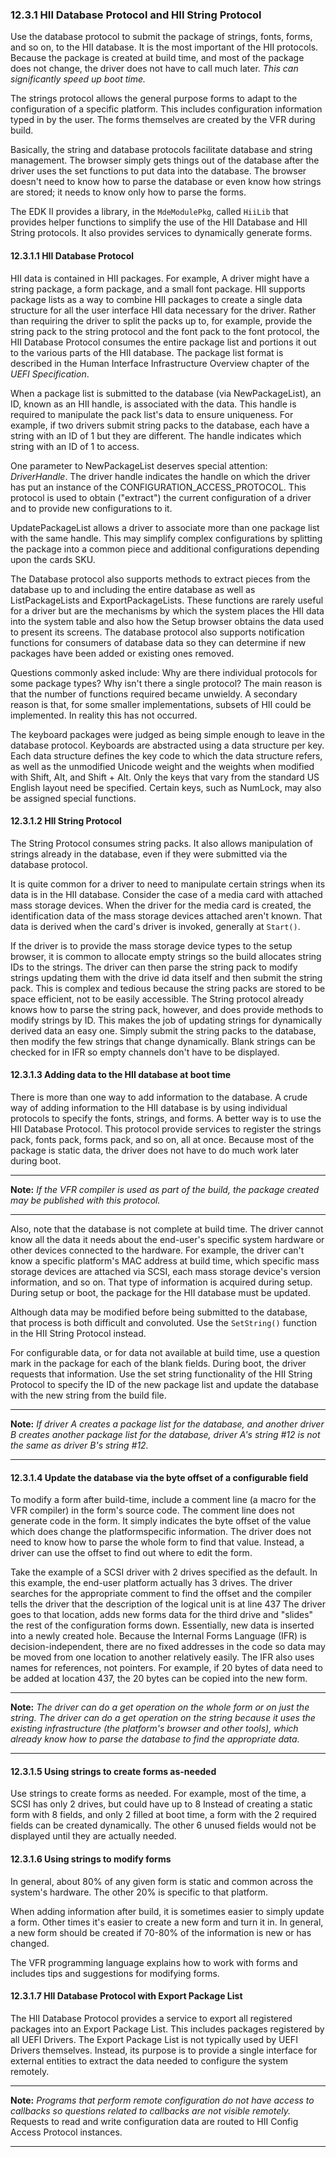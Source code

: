 <!--- @file
  12.3.1 HII Database Protocol and HII String Protocol

  Copyright (c) 2012-2018, Intel Corporation. All rights reserved.<BR>

  Redistribution and use in source (original document form) and 'compiled'
  forms (converted to PDF, epub, HTML and other formats) with or without
  modification, are permitted provided that the following conditions are met:

  1) Redistributions of source code (original document form) must retain the
     above copyright notice, this list of conditions and the following
     disclaimer as the first lines of this file unmodified.

  2) Redistributions in compiled form (transformed to other DTDs, converted to
     PDF, epub, HTML and other formats) must reproduce the above copyright
     notice, this list of conditions and the following disclaimer in the
     documentation and/or other materials provided with the distribution.

  THIS DOCUMENTATION IS PROVIDED BY TIANOCORE PROJECT "AS IS" AND ANY EXPRESS OR
  IMPLIED WARRANTIES, INCLUDING, BUT NOT LIMITED TO, THE IMPLIED WARRANTIES OF
  MERCHANTABILITY AND FITNESS FOR A PARTICULAR PURPOSE ARE DISCLAIMED. IN NO
  EVENT SHALL TIANOCORE PROJECT  BE LIABLE FOR ANY DIRECT, INDIRECT, INCIDENTAL,
  SPECIAL, EXEMPLARY, OR CONSEQUENTIAL DAMAGES (INCLUDING, BUT NOT LIMITED TO,
  PROCUREMENT OF SUBSTITUTE GOODS OR SERVICES; LOSS OF USE, DATA, OR PROFITS;
  OR BUSINESS INTERRUPTION) HOWEVER CAUSED AND ON ANY THEORY OF LIABILITY,
  WHETHER IN CONTRACT, STRICT LIABILITY, OR TORT (INCLUDING NEGLIGENCE OR
  OTHERWISE) ARISING IN ANY WAY OUT OF THE USE OF THIS DOCUMENTATION, EVEN IF
  ADVISED OF THE POSSIBILITY OF SUCH DAMAGE.

-->

### 12.3.1 HII Database Protocol and HII String Protocol

Use the database protocol to submit the package of strings, fonts, forms, and
so on, to the HII database. It is the most important of the HII protocols.
Because the package is created at build time, and most of the package does not
change, the driver does not have to call much later. _This can significantly
speed up boot time._

The strings protocol allows the general purpose forms to adapt to the
configuration of a specific platform. This includes configuration information
typed in by the user. The forms themselves are created by the VFR during build.

Basically, the string and database protocols facilitate database and string
management. The browser simply gets things out of the database after the driver
uses the set functions to put data into the database. The browser doesn't need
to know how to parse the database or even know how strings are stored; it needs
to know only how to parse the forms.

The EDK II provides a library, in the `MdeModulePkg`, called `HiiLib` that
provides helper functions to simplify the use of the HII Database and HII
String protocols. It also provides services to dynamically generate forms.

#### 12.3.1.1 HII Database Protocol

HII data is contained in HII packages. For example, A driver might have a
string package, a form package, and a small font package. HII supports package
lists as a way to combine HII packages to create a single data structure for
all the user interface HII data necessary for the driver. Rather than requiring
the driver to split the packs up to, for example, provide the string pack to
the string protocol and the font pack to the font protocol, the HII Database
Protocol consumes the entire package list and portions it out to the various
parts of the HII database. The package list format is described in the Human
Interface Infrastructure Overview chapter of the _UEFI Specification_.

When a package list is submitted to the database (via NewPackageList), an ID,
known as an HII handle, is associated with the data. This handle is required to
manipulate the pack list's data to ensure uniqueness. For example, if two
drivers submit string packs to the database, each have a string with an ID of 1
but they are different. The handle indicates which string with an ID of 1 to
access.

One parameter to NewPackageList deserves special attention: _DriverHandle_. The
driver handle indicates the handle on which the driver has put an instance of
the CONFIGURATION_ACCESS_PROTOCOL. This protocol is used to obtain ("extract") the
current configuration of a driver and to provide new configurations to it.

UpdatePackageList allows a driver to associate more than one package list with
the same handle. This may simplify complex configurations by splitting the
package into a common piece and additional configurations depending upon the
cards SKU.

The Database protocol also supports methods to extract pieces from the database
up to and including the entire database as well as ListPackageLists and
ExportPackageLists. These functions are rarely useful for a driver but are the
mechanisms by which the system places the HII data into the system table and
also how the Setup browser obtains the data used to present its screens. The
database protocol also supports notification functions for consumers of
database data so they can determine if new packages have been added or existing
ones removed.

Questions commonly asked include: Why are there individual protocols for some
package types? Why isn't there a single protocol? The main reason is that the
number of functions required became unwieldy. A secondary reason is that, for
some smaller implementations, subsets of HII could be implemented. In reality
this has not occurred.

The keyboard packages were judged as being simple enough to leave in the
database protocol. Keyboards are abstracted using a data structure per key. Each data structure
defines the key code to which the data structure refers, as well as the
unmodified Unicode weight and the weights when modified with Shift, Alt, and
Shift + Alt. Only the keys that vary from the standard US English layout need
be specified. Certain keys, such as NumLock, may also be assigned special
functions.

#### 12.3.1.2 HII String Protocol

The String Protocol consumes string packs. It also allows manipulation of
strings already in the database, even if they were submitted via the database
protocol.

It is quite common for a driver to need to manipulate certain strings when its
data is in the HII database. Consider the case of a media card with attached
mass storage devices. When the driver for the media card is created, the
identification data of the mass storage devices attached aren't known. That
data is derived when the card's driver is invoked, generally at `Start()`.

If the driver is to provide the mass storage device types to the setup browser,
it is common to allocate empty strings so the build allocates string IDs to the
strings. The driver can then parse the string pack to modify strings updating
them with the drive id data itself and then submit the string pack. This is
complex and tedious because the string packs are stored to be space efficient,
not to be easily accessible. The String protocol already knows how to parse the
string pack, however, and does provide methods to modify strings by ID. This
makes the job of updating strings for dynamically derived data an easy one.
Simply submit the string packs to the database, then modify the few strings
that change dynamically. Blank strings can be checked for in IFR so empty
channels don't have to be displayed.

#### 12.3.1.3 Adding data to the HII database at boot time

There is more than one way to add information to the database. A crude way of
adding information to the HII database is by using individual protocols to
specify the fonts, strings, and forms. A better way is to use the HII Database
Protocol. This protocol provide services to register the strings pack, fonts
pack, forms pack, and so on, all at once. Because most of the package is static
data, the driver does not have to do much work later during boot.

**********
**Note:** _If the VFR compiler is used as part of the build, the package
created may be published with this protocol._
**********

Also, note that the database is not complete at build time. The driver cannot
know all the data it needs about the end-user's specific system hardware or
other devices connected to the hardware. For example, the driver can't know a
specific platform's MAC address at build time, which specific mass storage
devices are attached via SCSI, each mass storage device's version information,
and so on. That type of information is acquired during setup. During setup or
boot, the package for the HII database must be updated.

Although data may be modified before being submitted to the database, that
process is both difficult and convoluted. Use the `SetString()` function in the
HII String Protocol instead.

For configurable data, or for data not available at build time, use a question
mark in the package for each of the blank fields. During boot, the driver
requests that information. Use the set string functionality of the HII String
Protocol to specify the ID of the new package list and update the database with
the new string from the build file.

**********
**Note:** _If driver A creates a package list for the database, and another
driver B creates another package list for the database, driver A's string #12
is not the same as driver B's string #12._
**********

#### 12.3.1.4 Update the database via the byte offset of a configurable field

To modify a form after build-time, include a comment line (a macro for the VFR
compiler) in the form's source code. The comment line does not generate code in
the form. It simply indicates the byte offset of the value which does change
the platformspecific information. The driver does not need to know how to parse
the whole form to find that value. Instead, a driver can use the offset to find
out where to edit the form.

Take the example of a SCSI driver with 2 drives specified as the default. In
this example, the end-user platform actually has 3 drives. The driver searches
for the appropriate comment to find the offset and the compiler tells the
driver that the description of the logical unit is at line 437 The driver goes
to that location, adds new forms data for the third drive and "slides" the rest
of the configuration forms down. Essentially, new data is inserted into a newly
created hole. Because the Internal Forms Language (IFR) is
decision-independent, there are no fixed addresses in the code so data may be
moved from one location to another relatively easily. The IFR also uses names
for references, not pointers. For example, if 20 bytes of data need to be added
at location 437, the 20 bytes can be copied into the new form.

**********
**Note:** _The driver can do a get operation on the whole form or on just the
string. The driver can do a get operation on the string because it uses the
existing infrastructure (the platform's browser and other tools), which already
know how to parse the database to find the appropriate data._
**********

#### 12.3.1.5 Using strings to create forms as-needed

Use strings to create forms as needed. For example, most of the time, a SCSI
has only 2 drives, but could have up to 8 Instead of creating a static form
with 8 fields, and only 2 filled at boot time, a form with the 2 required
fields can be created dynamically. The other 6 unused fields would not be
displayed until they are actually needed.

#### 12.3.1.6 Using strings to modify forms

In general, about 80% of any given form is static and common across the
system's hardware. The other 20% is specific to that platform.

When adding information after build, it is sometimes easier to simply update a
form. Other times it's easier to create a new form and turn it in. In general,
a new form should be created if 70-80% of the information is new or has changed.

The VFR programming language explains how to work with forms and includes tips
and suggestions for modifying forms.

#### 12.3.1.7 HII Database Protocol with Export Package List

The HII Database Protocol provides a service to export all registered packages
into an Export Package List. This includes packages registered by all UEFI
Drivers. The Export Package List is not typically used by UEFI Drivers
themselves. Instead, its purpose is to provide a single interface for external
entities to extract the data needed to configure the system remotely.

**********
**Note:** _Programs that perform remote configuration do not have access to
callbacks so questions related to callbacks are not visible remotely._ Requests
to read and write configuration data are routed to HII Config Access Protocol
instances.
**********
